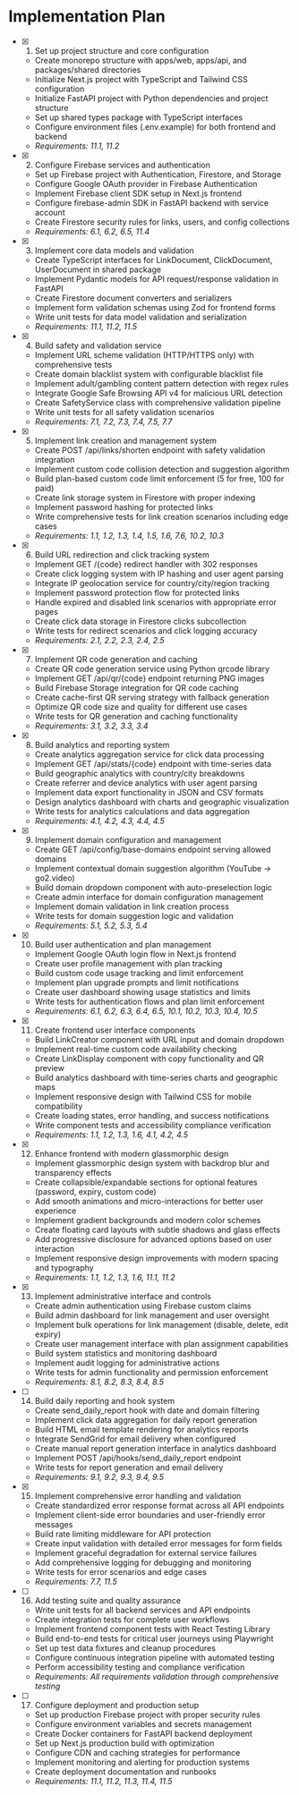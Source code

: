 # Implementation Plan

- [x] 1. Set up project structure and core configuration
  - Create monorepo structure with apps/web, apps/api, and packages/shared directories
  - Initialize Next.js project with TypeScript and Tailwind CSS configuration
  - Initialize FastAPI project with Python dependencies and project structure
  - Set up shared types package with TypeScript interfaces
  - Configure environment files (.env.example) for both frontend and backend
  - _Requirements: 11.1, 11.2_

- [x] 2. Configure Firebase services and authentication
  - Set up Firebase project with Authentication, Firestore, and Storage
  - Configure Google OAuth provider in Firebase Authentication
  - Implement Firebase client SDK setup in Next.js frontend
  - Configure firebase-admin SDK in FastAPI backend with service account
  - Create Firestore security rules for links, users, and config collections
  - _Requirements: 6.1, 6.2, 6.5, 11.4_

- [x] 3. Implement core data models and validation
  - Create TypeScript interfaces for LinkDocument, ClickDocument, UserDocument in shared package
  - Implement Pydantic models for API request/response validation in FastAPI
  - Create Firestore document converters and serializers
  - Implement form validation schemas using Zod for frontend forms
  - Write unit tests for data model validation and serialization
  - _Requirements: 11.1, 11.2, 11.5_

- [x] 4. Build safety and validation service
  - Implement URL scheme validation (HTTP/HTTPS only) with comprehensive tests
  - Create domain blacklist system with configurable blacklist file
  - Implement adult/gambling content pattern detection with regex rules
  - Integrate Google Safe Browsing API v4 for malicious URL detection
  - Create SafetyService class with comprehensive validation pipeline
  - Write unit tests for all safety validation scenarios
  - _Requirements: 7.1, 7.2, 7.3, 7.4, 7.5, 7.7_

- [x] 5. Implement link creation and management system
  - Create POST /api/links/shorten endpoint with safety validation integration
  - Implement custom code collision detection and suggestion algorithm
  - Build plan-based custom code limit enforcement (5 for free, 100 for paid)
  - Create link storage system in Firestore with proper indexing
  - Implement password hashing for protected links
  - Write comprehensive tests for link creation scenarios including edge cases
  - _Requirements: 1.1, 1.2, 1.3, 1.4, 1.5, 1.6, 7.6, 10.2, 10.3_

- [x] 6. Build URL redirection and click tracking system
  - Implement GET /{code} redirect handler with 302 responses
  - Create click logging system with IP hashing and user agent parsing
  - Integrate IP geolocation service for country/city/region tracking
  - Implement password protection flow for protected links
  - Handle expired and disabled link scenarios with appropriate error pages
  - Create click data storage in Firestore clicks subcollection
  - Write tests for redirect scenarios and click logging accuracy
  - _Requirements: 2.1, 2.2, 2.3, 2.4, 2.5_

- [x] 7. Implement QR code generation and caching
  - Create QR code generation service using Python qrcode library
  - Implement GET /api/qr/{code} endpoint returning PNG images
  - Build Firebase Storage integration for QR code caching
  - Create cache-first QR serving strategy with fallback generation
  - Optimize QR code size and quality for different use cases
  - Write tests for QR generation and caching functionality
  - _Requirements: 3.1, 3.2, 3.3, 3.4_

- [x] 8. Build analytics and reporting system
  - Create analytics aggregation service for click data processing
  - Implement GET /api/stats/{code} endpoint with time-series data
  - Build geographic analytics with country/city breakdowns
  - Create referrer and device analytics with user agent parsing
  - Implement data export functionality in JSON and CSV formats
  - Design analytics dashboard with charts and geographic visualization
  - Write tests for analytics calculations and data aggregation
  - _Requirements: 4.1, 4.2, 4.3, 4.4, 4.5_

- [x] 9. Implement domain configuration and management
  - Create GET /api/config/base-domains endpoint serving allowed domains
  - Implement contextual domain suggestion algorithm (YouTube → go2.video)
  - Build domain dropdown component with auto-preselection logic
  - Create admin interface for domain configuration management
  - Implement domain validation in link creation process
  - Write tests for domain suggestion logic and validation
  - _Requirements: 5.1, 5.2, 5.3, 5.4_

- [x] 10. Build user authentication and plan management
  - Implement Google OAuth login flow in Next.js frontend
  - Create user profile management with plan tracking
  - Build custom code usage tracking and limit enforcement
  - Implement plan upgrade prompts and limit notifications
  - Create user dashboard showing usage statistics and limits
  - Write tests for authentication flows and plan limit enforcement
  - _Requirements: 6.1, 6.2, 6.3, 6.4, 6.5, 10.1, 10.2, 10.3, 10.4, 10.5_

- [x] 11. Create frontend user interface components
  - Build LinkCreator component with URL input and domain dropdown
  - Implement real-time custom code availability checking
  - Create LinkDisplay component with copy functionality and QR preview
  - Build analytics dashboard with time-series charts and geographic maps
  - Implement responsive design with Tailwind CSS for mobile compatibility
  - Create loading states, error handling, and success notifications
  - Write component tests and accessibility compliance verification
  - _Requirements: 1.1, 1.2, 1.3, 1.6, 4.1, 4.2, 4.5_

- [x] 12. Enhance frontend with modern glassmorphic design
  - Implement glassmorphic design system with backdrop blur and transparency effects
  - Create collapsible/expandable sections for optional features (password, expiry, custom code)
  - Add smooth animations and micro-interactions for better user experience
  - Implement gradient backgrounds and modern color schemes
  - Create floating card layouts with subtle shadows and glass effects
  - Add progressive disclosure for advanced options based on user interaction
  - Implement responsive design improvements with modern spacing and typography
  - _Requirements: 1.1, 1.2, 1.3, 1.6, 11.1, 11.2_

- [x] 13. Implement administrative interface and controls
  - Create admin authentication using Firebase custom claims
  - Build admin dashboard for link management and user oversight
  - Implement bulk operations for link management (disable, delete, edit expiry)
  - Create user management interface with plan assignment capabilities
  - Build system statistics and monitoring dashboard
  - Implement audit logging for administrative actions
  - Write tests for admin functionality and permission enforcement
  - _Requirements: 8.1, 8.2, 8.3, 8.4, 8.5_

- [ ] 14. Build daily reporting and hook system
  - Create send_daily_report hook with date and domain filtering
  - Implement click data aggregation for daily report generation
  - Build HTML email template rendering for analytics reports
  - Integrate SendGrid for email delivery when configured
  - Create manual report generation interface in analytics dashboard
  - Implement POST /api/hooks/send_daily_report endpoint
  - Write tests for report generation and email delivery
  - _Requirements: 9.1, 9.2, 9.3, 9.4, 9.5_

- [x] 15. Implement comprehensive error handling and validation
  - Create standardized error response format across all API endpoints
  - Implement client-side error boundaries and user-friendly error messages
  - Build rate limiting middleware for API protection
  - Create input validation with detailed error messages for form fields
  - Implement graceful degradation for external service failures
  - Add comprehensive logging for debugging and monitoring
  - Write tests for error scenarios and edge cases
  - _Requirements: 7.7, 11.5_

- [ ] 16. Add testing suite and quality assurance
  - Write unit tests for all backend services and API endpoints
  - Create integration tests for complete user workflows
  - Implement frontend component tests with React Testing Library
  - Build end-to-end tests for critical user journeys using Playwright
  - Set up test data fixtures and cleanup procedures
  - Configure continuous integration pipeline with automated testing
  - Perform accessibility testing and compliance verification
  - _Requirements: All requirements validation through comprehensive testing_

- [ ] 17. Configure deployment and production setup
  - Set up production Firebase project with proper security rules
  - Configure environment variables and secrets management
  - Create Docker containers for FastAPI backend deployment
  - Set up Next.js production build with optimization
  - Configure CDN and caching strategies for performance
  - Implement monitoring and alerting for production systems
  - Create deployment documentation and runbooks
  - _Requirements: 11.1, 11.2, 11.3, 11.4, 11.5_